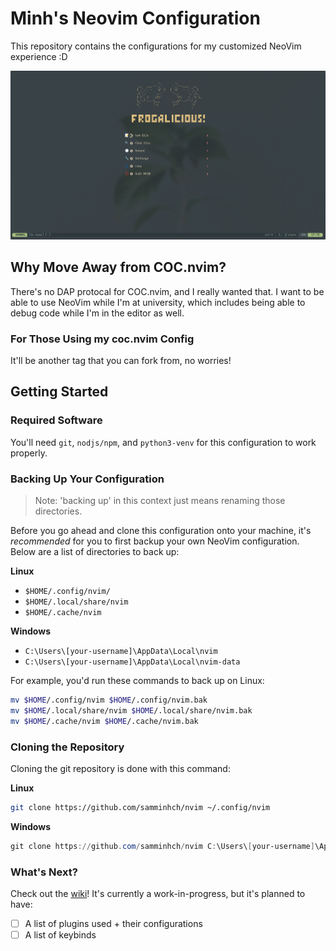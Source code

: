 # Minh's Neovim Configuration

This repository contains the configurations for my customized NeoVim experience :D

![Splash Screen Screenshot](./screenshots/splashscreen-windows-terminal.png)

## Why Move Away from COC.nvim? 

There's no DAP protocal for COC.nvim, and I really wanted that.
I want to be able to use NeoVim while I'm at university, which includes
being able to debug code while I'm in the editor as well.


### For Those Using my coc.nvim Config

It'll be another tag that you can fork from, no worries!


## Getting Started

### Required Software

You'll need `git`, `nodjs/npm`, and `python3-venv` for this configuration to work properly.

### Backing Up Your Configuration

> Note: 'backing up' in this context just means renaming
> those directories.

Before you go ahead and clone this configuration onto your machine, it's *recommended*
for you to first backup your own NeoVim configuration. Below are a list of directories
to back up:

**Linux**

- `$HOME/.config/nvim/`
- `$HOME/.local/share/nvim`
- `$HOME/.cache/nvim`

**Windows**

- `C:\Users\[your-username]\AppData\Local\nvim`
- `C:\Users\[your-username]\AppData\Local\nvim-data`

For example, you'd run these commands to back up on Linux:

```sh
mv $HOME/.config/nvim $HOME/.config/nvim.bak
mv $HOME/.local/share/nvim $HOME/.local/share/nvim.bak
mv $HOME/.cache/nvim $HOME/.cache/nvim.bak
```

### Cloning the Repository

Cloning the git repository is done with this command:

**Linux**

```sh
git clone https://github.com/samminhch/nvim ~/.config/nvim
```

**Windows**

```powershell
git clone https://github.com/samminhch/nvim C:\Users\[your-username]\AppData\Local
```

### What's Next?

Check out the [wiki](https://github.com/samminhch/nvim/wiki)!
It's currently a work-in-progress, but it's planned to have:

- [ ] A list of plugins used + their configurations
- [ ] A list of keybinds
